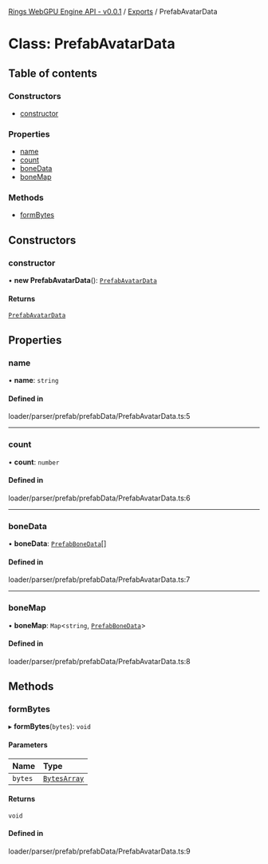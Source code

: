 [Rings WebGPU Engine API - v0.0.1](../README.md) / [Exports](../modules.md) / PrefabAvatarData

# Class: PrefabAvatarData

## Table of contents

### Constructors

- [constructor](PrefabAvatarData.md#constructor)

### Properties

- [name](PrefabAvatarData.md#name)
- [count](PrefabAvatarData.md#count)
- [boneData](PrefabAvatarData.md#bonedata)
- [boneMap](PrefabAvatarData.md#bonemap)

### Methods

- [formBytes](PrefabAvatarData.md#formbytes)

## Constructors

### constructor

• **new PrefabAvatarData**(): [`PrefabAvatarData`](PrefabAvatarData.md)

#### Returns

[`PrefabAvatarData`](PrefabAvatarData.md)

## Properties

### name

• **name**: `string`

#### Defined in

loader/parser/prefab/prefabData/PrefabAvatarData.ts:5

___

### count

• **count**: `number`

#### Defined in

loader/parser/prefab/prefabData/PrefabAvatarData.ts:6

___

### boneData

• **boneData**: [`PrefabBoneData`](PrefabBoneData.md)[]

#### Defined in

loader/parser/prefab/prefabData/PrefabAvatarData.ts:7

___

### boneMap

• **boneMap**: `Map`\<`string`, [`PrefabBoneData`](PrefabBoneData.md)\>

#### Defined in

loader/parser/prefab/prefabData/PrefabAvatarData.ts:8

## Methods

### formBytes

▸ **formBytes**(`bytes`): `void`

#### Parameters

| Name | Type |
| :------ | :------ |
| `bytes` | [`BytesArray`](BytesArray.md) |

#### Returns

`void`

#### Defined in

loader/parser/prefab/prefabData/PrefabAvatarData.ts:9
